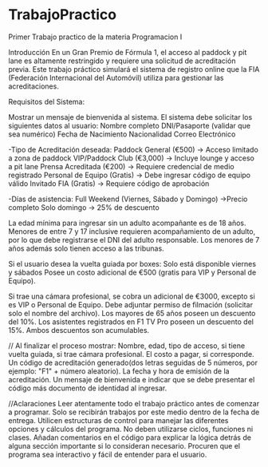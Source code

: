 # TrabajoPractico
Primer Trabajo practico de la materia Programacion I

Introducción
En un Gran Premio de Fórmula 1, el acceso al paddock y pit lane es altamente restringido y requiere una solicitud de acreditación previa. Este trabajo práctico simulará el sistema de registro online que la FIA (Federación Internacional del Automóvil) utiliza para gestionar las acreditaciones.

Requisitos del Sistema: 

Mostrar un mensaje de bienvenida al sistema. 
El sistema debe solicitar los siguientes datos al usuario: 
Nombre completo
DNI/Pasaporte (validar que sea numérico)
Fecha de Nacimiento
Nacionalidad
Correo Electrónico

-Tipo de Acreditación deseada: 
Paddock General (€500) → Acceso limitado a zona de paddock
VIP/Paddock Club (€3,000) → Incluye lounge y acceso a pit lane
Prensa Acreditada (€200) → Requiere credencial de medio registrado
Personal de Equipo (Gratis) → Debe ingresar código de equipo válido
Invitado FIA (Gratis) → Requiere código de aprobación

-Días de asistencia: 
Full Weekend (Viernes, Sábado y Domingo) →Precio completo
Solo domingo → 25% de descuento

La edad mínima para ingresar sin un adulto acompañante es de 18 años. 
Menores de entre 7 y 17 inclusive requieren acompañamiento de un adulto, por lo que debe registrarse el DNI del adulto responsable.
Los menores de 7 años además solo tienen acceso a las tribunas.

Si el usuario desea la vuelta guiada por boxes:
Solo está disponible viernes y sábados
Posee un costo adicional de €500 (gratis para VIP y Personal de Equipo).

Si trae una cámara profesional, se cobra un adicional de €3000, excepto si es VIP o Personal de Equipo. Debe adjuntar permiso de filmación (solicitar solo el nombre del archivo).
Los mayores de 65 años poseen un descuento del 10%. Los asistentes registrados en F1 TV Pro poseen un descuento del 15%. Ambos descuentos son acumulables.

//
Al finalizar el proceso mostrar: 
Nombre, edad, tipo de acceso, si tiene vuelta guiada, si trae cámara profesional.
El costo a pagar, si corresponde.
Un código de acreditación generado(dos letras seguidas de 5 números, por ejemplo: "F1" + número aleatorio).
La fecha y hora de emisión de la acreditación.
Un mensaje de bienvenida e indicar que se debe presentar el código más documento de identidad al ingresar.


//Aclaraciones
Leer atentamente todo el trabajo práctico antes de comenzar a programar.
Solo se recibirán trabajos por este medio dentro de la fecha de entrega.
Utilicen estructuras de control para manejar las diferentes opciones y cálculos del programa. No deben utilizarse ciclos, funciones ni clases.
Añadan comentarios en el código para explicar la lógica detrás de alguna sección importante si lo consideran necesario. 
Procuren que el programa sea interactivo y fácil de entender para el usuario.

